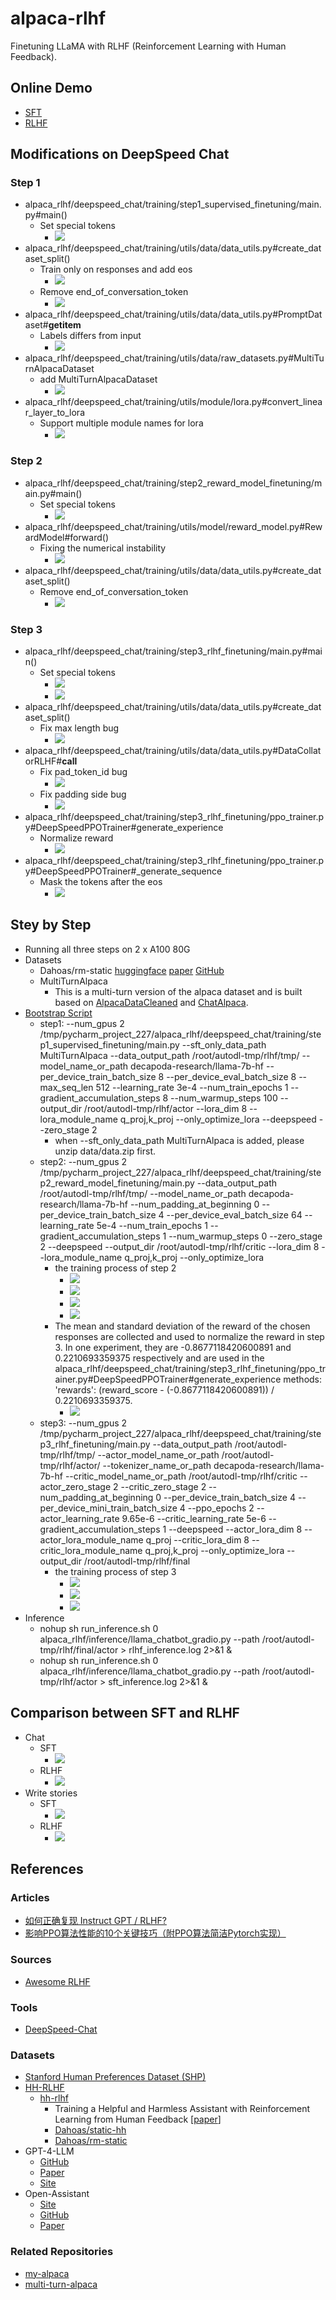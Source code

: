# alpaca-rlhf
Finetuning LLaMA with RLHF (Reinforcement Learning with Human Feedback).

## Online Demo
- [SFT](https://d03f7b0466275d4f9e.gradio.live/)
- [RLHF](https://88aeeb3aef5040507e.gradio.live/)

## Modifications on DeepSpeed Chat
### Step 1
- alpaca_rlhf/deepspeed_chat/training/step1_supervised_finetuning/main.py#main()
  - Set special tokens
    - ![](./figures/modifications/step1/special_tokens.png)
- alpaca_rlhf/deepspeed_chat/training/utils/data/data_utils.py#create_dataset_split()
  - Train only on responses and add eos
    - ![](./figures/modifications/step1/train_only_on_responses.png)
  - Remove end_of_conversation_token
    - ![](./figures/modifications/step1/remove_eoc.png)
- alpaca_rlhf/deepspeed_chat/training/utils/data/data_utils.py#PromptDataset#__getitem__
  - Labels differs from input
    - ![](./figures/modifications/step1/lables_differ_from_input.png)
- alpaca_rlhf/deepspeed_chat/training/utils/data/raw_datasets.py#MultiTurnAlpacaDataset
  - add MultiTurnAlpacaDataset
    - ![](./figures/modifications/step1/multi_turn_alpaca_dataset.png)
- alpaca_rlhf/deepspeed_chat/training/utils/module/lora.py#convert_linear_layer_to_lora
  - Support multiple module names for lora
    - ![](./figures/modifications/step1/multi_lora_part_names.png)

### Step 2
- alpaca_rlhf/deepspeed_chat/training/step2_reward_model_finetuning/main.py#main()
  - Set special tokens
    - ![](./figures/modifications/step2/special_tokens.png)
- alpaca_rlhf/deepspeed_chat/training/utils/model/reward_model.py#RewardModel#forward()
  - Fixing the numerical instability
    - ![](./figures/modifications/step2/numerical_instability.png)
- alpaca_rlhf/deepspeed_chat/training/utils/data/data_utils.py#create_dataset_split()
  - Remove end_of_conversation_token
    - ![](./figures/modifications/step2/romove_eoc.png)

### Step 3
- alpaca_rlhf/deepspeed_chat/training/step3_rlhf_finetuning/main.py#main()
  - Set special tokens
    - ![](./figures/modifications/step3/special_tokens.png)
    - ![](./figures/modifications/step3/remove_eoc.png)
- alpaca_rlhf/deepspeed_chat/training/utils/data/data_utils.py#create_dataset_split()
  - Fix max length bug
    - ![](./figures/modifications/step3/max_len_bug.png)
- alpaca_rlhf/deepspeed_chat/training/utils/data/data_utils.py#DataCollatorRLHF#__call__
  - Fix pad_token_id bug
    - ![](./figures/modifications/step3/pad_token_id_bug.png)
  - Fix padding side bug
    - ![](./figures/modifications/step3/padding_bug.png)
- alpaca_rlhf/deepspeed_chat/training/step3_rlhf_finetuning/ppo_trainer.py#DeepSpeedPPOTrainer#generate_experience
  - Normalize reward
    - ![](./figures/modifications/step3/normalize_reward.png)
- alpaca_rlhf/deepspeed_chat/training/step3_rlhf_finetuning/ppo_trainer.py#DeepSpeedPPOTrainer#_generate_sequence
  - Mask the tokens after the eos
    - ![](./figures/modifications/step3/mask_tokens_after_eos.png)

## Stey by Step
- Running all three steps on 2 x A100 80G
- Datasets
  - Dahoas/rm-static [huggingface](https://huggingface.co/datasets/Dahoas/rm-static) [paper](https://arxiv.org/abs/2204.05862) [GitHub](https://github.com/anthropics/hh-rlhf)
  - MultiTurnAlpaca
    - This is a multi-turn version of the alpaca dataset and is built based on [AlpacaDataCleaned](https://github.com/gururise/AlpacaDataCleaned) and [ChatAlpaca](https://github.com/cascip/ChatAlpaca).
- [Bootstrap Script](alpaca_rlhf/my_deepspeed.py)
    - step1: --num_gpus 2 /tmp/pycharm_project_227/alpaca_rlhf/deepspeed_chat/training/step1_supervised_finetuning/main.py --sft_only_data_path MultiTurnAlpaca --data_output_path /root/autodl-tmp/rlhf/tmp/ --model_name_or_path decapoda-research/llama-7b-hf --per_device_train_batch_size 8 --per_device_eval_batch_size 8 --max_seq_len 512 --learning_rate 3e-4 --num_train_epochs 1 --gradient_accumulation_steps 8 --num_warmup_steps 100 --output_dir /root/autodl-tmp/rlhf/actor --lora_dim 8 --lora_module_name q_proj,k_proj --only_optimize_lora --deepspeed --zero_stage 2
      - when --sft_only_data_path MultiTurnAlpaca is added, please unzip data/data.zip first. 
    - step2: --num_gpus 2 /tmp/pycharm_project_227/alpaca_rlhf/deepspeed_chat/training/step2_reward_model_finetuning/main.py --data_output_path /root/autodl-tmp/rlhf/tmp/ --model_name_or_path decapoda-research/llama-7b-hf --num_padding_at_beginning 0 --per_device_train_batch_size 4 --per_device_eval_batch_size 64 --learning_rate 5e-4 --num_train_epochs 1 --gradient_accumulation_steps 1 --num_warmup_steps 0 --zero_stage 2 --deepspeed --output_dir /root/autodl-tmp/rlhf/critic --lora_dim 8 --lora_module_name q_proj,k_proj --only_optimize_lora
      - the training process of step 2
        - ![](figures/step2/eval_acc.png)
        - ![](figures/step2/train_loss.png)
        - ![](figures/step2/train_reward.png)
        - ![](figures/step2/train_reward_diff.png)
      - The mean and standard deviation of the reward of the chosen responses are collected and used to normalize the reward in step 3. In one experiment, they are -0.8677118420600891 and 0.2210693359375 respectively and are used in the alpaca_rlhf/deepspeed_chat/training/step3_rlhf_finetuning/ppo_trainer.py#DeepSpeedPPOTrainer#generate_experience methods: 'rewards': (reward_score - (-0.8677118420600891)) / 0.2210693359375.
        - ![](./figures/modifications/step3/normalize_reward.png)
    - step3: --num_gpus 2 /tmp/pycharm_project_227/alpaca_rlhf/deepspeed_chat/training/step3_rlhf_finetuning/main.py --data_output_path /root/autodl-tmp/rlhf/tmp/ --actor_model_name_or_path /root/autodl-tmp/rlhf/actor/ --tokenizer_name_or_path decapoda-research/llama-7b-hf --critic_model_name_or_path /root/autodl-tmp/rlhf/critic --actor_zero_stage 2 --critic_zero_stage 2 --num_padding_at_beginning 0 --per_device_train_batch_size 4 --per_device_mini_train_batch_size 4 --ppo_epochs 2 --actor_learning_rate 9.65e-6 --critic_learning_rate 5e-6 --gradient_accumulation_steps 1 --deepspeed --actor_lora_dim 8 --actor_lora_module_name q_proj --critic_lora_dim 8 --critic_lora_module_name q_proj,k_proj --only_optimize_lora --output_dir /root/autodl-tmp/rlhf/final
      - the training process of step 3
        - ![](./figures/step3/train_actor_loss.png)
        - ![](./figures/step3/train_cri_loss.png)
        - ![](./figures/step3/train_average_reward.png)
- Inference
  - nohup sh run_inference.sh 0 alpaca_rlhf/inference/llama_chatbot_gradio.py --path /root/autodl-tmp/rlhf/final/actor > rlhf_inference.log 2>&1 &
  - nohup sh run_inference.sh 0 alpaca_rlhf/inference/llama_chatbot_gradio.py --path /root/autodl-tmp/rlhf/actor > sft_inference.log 2>&1 &

## Comparison between SFT and RLHF
- Chat
  - SFT
    - ![](figures/step3/chat_sft.png)
  - RLHF
    - ![](figures/step3/chat_rlhf.png)
- Write stories
  - SFT
    - ![](figures/step3/story_sft.png)
  - RLHF
    - ![](figures/step3/story_rlhf.png)

## References

### Articles
- [如何正确复现 Instruct GPT / RLHF?](https://zhuanlan.zhihu.com/p/622134699)
- [影响PPO算法性能的10个关键技巧（附PPO算法简洁Pytorch实现）](https://zhuanlan.zhihu.com/p/512327050)

### Sources
- [Awesome RLHF](https://github.com/opendilab/awesome-RLHF)

### Tools
- [DeepSpeed-Chat](https://github.com/microsoft/DeepSpeedExamples/tree/master/applications/DeepSpeed-Chat)

### Datasets
- [Stanford Human Preferences Dataset (SHP)](https://huggingface.co/datasets/stanfordnlp/SHP)
- [HH-RLHF](https://huggingface.co/datasets/Anthropic/hh-rlhf)
  - [hh-rlhf](https://github.com/anthropics/hh-rlhf)
    - Training a Helpful and Harmless Assistant with Reinforcement Learning from Human Feedback [[paper](https://arxiv.org/abs/2204.05862)]
    - [Dahoas/static-hh](https://huggingface.co/datasets/Dahoas/static-hh)
    - [Dahoas/rm-static](https://huggingface.co/datasets/Dahoas/rm-static)
- GPT-4-LLM
  - [GitHub](https://github.com/Instruction-Tuning-with-GPT-4/GPT-4-LLM)
  - [Paper](https://arxiv.org/pdf/2304.03277.pdf)
  - [Site](https://instruction-tuning-with-gpt-4.github.io/)
- Open-Assistant
  - [Site](https://open-assistant.io/zh)
  - [GitHub](https://github.com/LAION-AI/Open-Assistant)
  - [Paper](./papers/2023-OpenAssistant%20Conversations%20-%20Democratizing%20Large%20Language%20Model%20Alignment.pdf)

### Related Repositories
- [my-alpaca](https://github.com/l294265421/my-alpaca)
- [multi-turn-alpaca](https://github.com/l294265421/multi-turn-alpaca)
